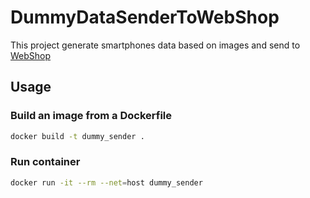 # DummyDataSenderToWebShop

This project generate smartphones data based on images and send to [WebShop](https://github.com/burryfun/WebShop)

## Usage

### Build an image from a Dockerfile

```bash
docker build -t dummy_sender .
```

### Run container

```bash
docker run -it --rm --net=host dummy_sender
```